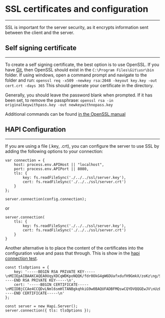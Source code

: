 # SSL certificates and configuration
---
SSL is important for the server security, as it encrypts information sent between the client and the server. 


## Self signing certificate
---
To create a self signing certificate, the best option is to use OpenSSL. If you have [Git](https://git-scm.com/book/en/v2/Getting-Started-Git-Basics), then OpenSSL should exist in the `C:\Program Files\Git\usr\bin` folder.
If using windows, open a command prompt and navigate to the folder and run:
`openssl req -x509 -newkey rsa:2048 -keyout key.key -out cert.crt -days 365`
This should generate your certificate in the directory.

Generally, you should leave the password blank when prompted. If it has been set, to remove the passphrase:
`openssl rsa -in originalkeywithpass.key -out newkeywithnopass.key`

Additional commands can be found [in the OpenSSL manual](https://www.openssl.org/docs/manmaster/apps/openssl.html)

## HAPI Configuration
---
If you are using a file (.key, .crt), you can configure the server to use SSL by adding the following options to your connection:
```
var connection = {
	host: process.env.APIHost || "localhost",
	port: process.env.APIPort || 8080,
    tls: {
		key: fs.readFileSync('./../../ssl/server.key'),
		cert: fs.readFileSync('./../../ssl/server.crt')
	}
};

server.connection(config.connection);
```
or 
```
server.connection(
    tls: {
		key: fs.readFileSync('./../../ssl/server.key'),
		cert: fs.readFileSync('./../../ssl/server.crt')
	}
}
```

Another alternative is to place the content of the certificates into the configuration value and pass that through. This is show in the [hapi connection test](https://github.com/hapijs/hapi/blob/master/test/connection.js).

```
const tlsOptions = {
	key: '-----BEGIN RSA PRIVATE KEY-----\nMIIEpAIBAAKCAQEA0UqyXDCqWDKpoNQQK/fdr0OkG4gW6DUafxdufH9GmkX/zoKz\ng/SFLrPipzSGINKWtyMvo7mPjXqqVgE10LDI3VFV8IR6fnART+AF8CW5HMBPGt/s\nfQW4W4puvBHkBxWSW1EvbecgNEIS9hTGvHXkFzm4xJ2e9DHp2xoVAjREC73B7JbF\nhc5ZGGchKw+CFmAiNysU0DmBgQcac0eg2pWoT+YGmTeQj6sRXO67n2xy/hA1DuN6\nA4WBK3wM3O4BnTG0dNbWUEbe7yAbV5gEyq57GhJIeYxRvveVDaX90LoAqM4cUH06\n6rciON0UbDHV2LP/JaH5jzBjUyCnKLLo5snlbwIDAQABAoIBAQDJm7YC3pJJUcxb\nc8x8PlHbUkJUjxzZ5MW4Zb71yLkfRYzsxrTcyQA+g+QzA4KtPY8XrZpnkgm51M8e\n+B16AcIMiBxMC6HgCF503i16LyyJiKrrDYfGy2rTK6AOJQHO3TXWJ3eT3BAGpxuS\n12K2Cq6EvQLCy79iJm7Ks+5G6EggMZPfCVdEhffRm2Epl4T7LpIAqWiUDcDfS05n\nNNfAGxxvALPn+D+kzcSF6hpmCVrFVTf9ouhvnr+0DpIIVPwSK/REAF3Ux5SQvFuL\njPmh3bGwfRtcC5d21QNrHdoBVSN2UBLmbHUpBUcOBI8FyivAWJhRfKnhTvXMFG8L\nwaXB51IZAoGBAP/E3uz6zCyN7l2j09wmbyNOi1AKvr1WSmuBJveITouwblnRSdvc\nsYm4YYE0Vb94AG4n7JIfZLKtTN0xvnCo8tYjrdwMJyGfEfMGCQQ9MpOBXAkVVZvP\ne2k4zHNNsfvSc38UNSt7K0HkVuH5BkRBQeskcsyMeu0qK4wQwdtiCoBDAoGBANF7\nFMppYxSW4ir7Jvkh0P8bP/Z7AtaSmkX7iMmUYT+gMFB5EKqFTQjNQgSJxS/uHVDE\nSC5co8WGHnRk7YH2Pp+Ty1fHfXNWyoOOzNEWvg6CFeMHW2o+/qZd4Z5Fep6qCLaa\nFvzWWC2S5YslEaaP8DQ74aAX4o+/TECrxi0z2lllAoGAdRB6qCSyRsI/k4Rkd6Lv\nw00z3lLMsoRIU6QtXaZ5rN335Awyrfr5F3vYxPZbOOOH7uM/GDJeOJmxUJxv+cia\nPQDflpPJZU4VPRJKFjKcb38JzO6C3Gm+po5kpXGuQQA19LgfDeO2DNaiHZOJFrx3\nm1R3Zr/1k491lwokcHETNVkCgYBPLjrZl6Q/8BhlLrG4kbOx+dbfj/euq5NsyHsX\n1uI7bo1Una5TBjfsD8nYdUr3pwWltcui2pl83Ak+7bdo3G8nWnIOJ/WfVzsNJzj7\n/6CvUzR6sBk5u739nJbfgFutBZBtlSkDQPHrqA7j3Ysibl3ZIJlULjMRKrnj6Ans\npCDwkQKBgQCM7gu3p7veYwCZaxqDMz5/GGFUB1My7sK0hcT7/oH61yw3O8pOekee\nuctI1R3NOudn1cs5TAy/aypgLDYTUGQTiBRILeMiZnOrvQQB9cEf7TFgDoRNCcDs\nV/ZWiegVB/WY7H0BkCekuq5bHwjgtJTpvHGqQ9YD7RhE8RSYOhdQ/Q==\n-----END RSA PRIVATE KEY-----\n',
	cert: '-----BEGIN CERTIFICATE-----\nMIIDBjCCAe4CCQDvLNml6smHlTANBgkqhkiG9w0BAQUFADBFMQswCQYDVQQGEwJV\nUzETMBEGA1UECAwKU29tZS1TdGF0ZTEhMB8GA1UECgwYSW50ZXJuZXQgV2lkZ2l0\ncyBQdHkgTHRkMB4XDTE0MDEyNTIxMjIxOFoXDTE1MDEyNTIxMjIxOFowRTELMAkG\nA1UEBhMCVVMxEzARBgNVBAgMClNvbWUtU3RhdGUxITAfBgNVBAoMGEludGVybmV0\nIFdpZGdpdHMgUHR5IEx0ZDCCASIwDQYJKoZIhvcNAQEBBQADggEPADCCAQoCggEB\nANFKslwwqlgyqaDUECv33a9DpBuIFug1Gn8Xbnx/RppF/86Cs4P0hS6z4qc0hiDS\nlrcjL6O5j416qlYBNdCwyN1RVfCEen5wEU/gBfAluRzATxrf7H0FuFuKbrwR5AcV\nkltRL23nIDRCEvYUxrx15Bc5uMSdnvQx6dsaFQI0RAu9weyWxYXOWRhnISsPghZg\nIjcrFNA5gYEHGnNHoNqVqE/mBpk3kI+rEVzuu59scv4QNQ7jegOFgSt8DNzuAZ0x\ntHTW1lBG3u8gG1eYBMquexoSSHmMUb73lQ2l/dC6AKjOHFB9Ouq3IjjdFGwx1diz\n/yWh+Y8wY1Mgpyiy6ObJ5W8CAwEAATANBgkqhkiG9w0BAQUFAAOCAQEAoSc6Skb4\ng1e0ZqPKXBV2qbx7hlqIyYpubCl1rDiEdVzqYYZEwmst36fJRRrVaFuAM/1DYAmT\nWMhU+yTfA+vCS4tql9b9zUhPw/IDHpBDWyR01spoZFBF/hE1MGNpCSXXsAbmCiVf\naxrIgR2DNketbDxkQx671KwF1+1JOMo9ffXp+OhuRo5NaGIxhTsZ+f/MA4y084Aj\nDI39av50sTRTWWShlN+J7PtdQVA5SZD97oYbeUeL7gI18kAJww9eUdmT0nEjcwKs\nxsQT1fyKbo7AlZBY4KSlUMuGnn0VnAsB9b+LxtXlDfnjyM8bVQx1uAfRo0DO8p/5\n3J5DTjAU55deBQ==\n-----END CERTIFICATE-----\n'
};

const server = new Hapi.Server();
server.connection({ tls: tlsOptions });
```